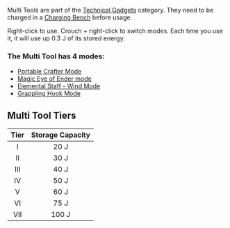 Multi Tools are part of the [Technical Gadgets](https://github.com/Slimefun/Slimefun4/wiki/Technical-Gadgets) category. They need to be charged in a [Charging Bench](https://github.com/Slimefun/Slimefun4/wiki/Charging-Bench) before usage.

Right-click to use. Crouch + right-click to switch modes.
Each time you use it, it will use up 0.3 J of its stored energy.

### The Multi Tool has 4 modes:
- [Portable Crafter Mode](https://github.com/Slimefun/Slimefun4/wiki/Portable-Crafter)
- [Magic Eye of Ender mode](https://github.com/Slimefun/Slimefun4/wiki/Magic-Eye-of-Ender)
- [Elemental Staff - Wind Mode](https://github.com/Slimefun/Slimefun4/wiki/Elemental-Staves)
- [Grappling Hook Mode](https://github.com/Slimefun/Slimefun4/wiki/Grappling-Hook)

## Multi Tool Tiers

| Tier  | Storage Capacity |
| :---: | :--------------: |
|   I   |       20 J       |
|  II   |       30 J       |
|  III  |       40 J       |
|  IV   |       50 J       |
|   V   |       60 J       |
|  VI   |       75 J       |
|  VII  |      100 J       |
